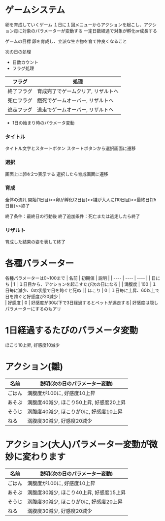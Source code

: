 # ゲームシステム
卵を育成していくゲーム
１日に１回メニューからアクションを起こし、アクション毎に対象のパラメーターが変動する
一定日数経過で対象が孵化or成長する

ゲームの目標
卵を育成し、立派な生き物を育て仲良くなること


次の日の処理
 - 日数カウント
 - フラグ処理

 | フラグ | 処理 |
 | ---- | ---- |
 | 終了フラグ | 育成完了でゲームクリア, リザルトへ |
 | 死亡フラグ | 餓死でゲームオーバー, リザルトへ |
 | 逃走フラグ | 逃走でゲームオーバー, リザルトへ |
 - 1日の始まり時のパラメータ変動


### タイトル
タイトル文字とスタートボタン
スタートボタンから選択画面に遷移

### 選択
画面上に卵を2つ表示する
選択したら育成画面に遷移

### 育成
全体の流れ
開始(1日目)>>卵が孵化(2日目)>>雛が大人に(10日目)>>最終日(25日目)>>終了

終了条件：最終日の行動後
終了追加条件：死亡または逃走したら終了

 ### リザルト
育成した結果の姿を表して終了


# 各種パラメーター
各種パラメーターは0~100まで
| 名前 | 初期値 | 説明 |
 | ---- | ---- | ---- |
| 日にち | 1 | １日目から、アクションを起こすたび次の日になる |
| 満腹度 | 100 | １日毎に減少、0の状態で日を跨ぐと死ぬ |
| ほこり | 0 | １日毎に上昇、60以上で日を跨ぐと好感度が20減少 |    
| 好感度 | 0 | 好感度が30以下で3日経過するとペットが逃走する|
好感度は隠しパラメーターにするのもアリ

# 1日経過するたびのパラメータ変動
ほこり10上昇, 好感度10減少
    
# アクション(雛)
| 名前 | 説明(次の日のパラメーター変動) |
| ---- | ---- |
| ごはん | 満腹度が100に, 好感度10上昇 |
| あそぶ | 満腹度40減少, ほこり50上昇, 好感度20上昇|
| そうじ | 満腹度40減少, ほこりが0に, 好感度10上昇|
| ねる | 満腹度30減少, 好感度20減少|
# アクション(大人)パラメーター変動が微妙に変わります
| 名前 | 説明(次の日のパラメーター変動) |
| ---- | ---- |
| ごはん | 満腹度が100に, 好感度10上昇|
| あそぶ | 満腹度30減少, ほこり40上昇, 好感度15上昇|
| そうじ | 満腹度30減少, ほこりが0に, 好感度20上昇|
| ねる | 満腹度30減少, 好感度20減少 |
